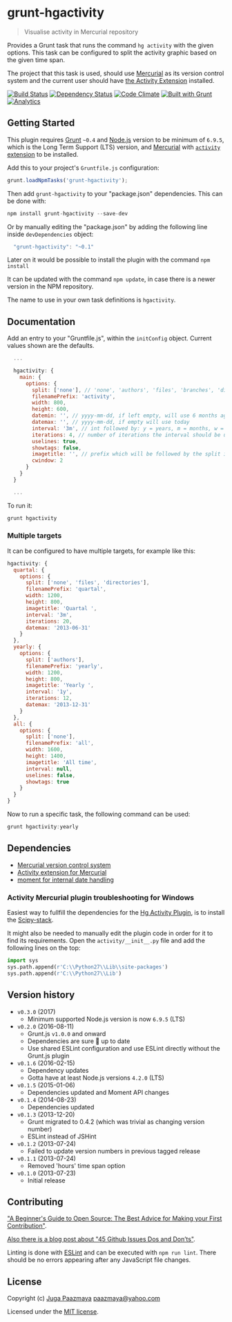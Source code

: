 # grunt-hgactivity

> Visualise activity in Mercurial repository

Provides a Grunt task that runs the command `hg activity` with the given options.
This task can be configured to split the activity graphic based on the given time span.

The project that this task is used, should use [Mercurial](http://mercurial.selenic.com/) as
its version control system and the current user should have
[the Activity Extension](http://mercurial.selenic.com/wiki/ActivityExtension) installed.

[![Build Status](https://semaphoreci.com/api/v1/paazmaya/grunt-hgactivity/branches/master/shields_badge.svg)](https://semaphoreci.com/paazmaya/grunt-hgactivity)
[![Dependency Status](https://img.shields.io/gemnasium/paazmaya/grunt-hgactivity.svg?style=flat-square)](https://gemnasium.com/paazmaya/grunt-hgactivity)
[![Code Climate](https://img.shields.io/codeclimate/github/paazmaya/grunt-hgactivity.svg?style=flat-square)](https://codeclimate.com/github/paazmaya/grunt-hgactivity)
[![Built with Grunt](http://img.shields.io/badge/Grunt-1.0-blue.svg?style=flat-square)](http://gruntjs.com/)
[![Analytics](https://ga-beacon.appspot.com/UA-2643697-15/grunt-hgactivity/index?flat)](https://github.com/igrigorik/ga-beacon)

## Getting Started

This plugin requires [Grunt](http://gruntjs.com/) `~0.4` and [Node.js](https://nodejs.org/en/)
version to be minimum of `6.9.5`, which is the Long Term Support (LTS) version, and
[Mercurial](http://mercurial.selenic.com/) with
[`activity` extension](http://mercurial.selenic.com/wiki/ActivityExtension) to be installed.

Add this to your project's `Gruntfile.js` configuration:

```js
grunt.loadNpmTasks('grunt-hgactivity');
```

Then add `grunt-hgactivity` to your "package.json" dependencies. This can be done with:

```js
npm install grunt-hgactivity --save-dev
```

Or by manually editing the "package.json" by adding the following line inside `devDependencies` object:

```js
  "grunt-hgactivity": "~0.1"
```

Later on it would be possible to install the plugin with the command `npm install`

It can be updated with the command `npm update`, in case there is a newer version in the NPM repository.

The name to use in your own task definitions is `hgactivity`.


## Documentation

Add an entry to your "Gruntfile.js", within the `initConfig` object.
Current values shown are the defaults.

```js
  ...

  hgactivity: {
    main: {
      options: {
        split: ['none'], // 'none', 'authors', 'files', 'branches', 'directories',
        filenamePrefix: 'activity',
        width: 800,
        height: 600,
        datemin: '', // yyyy-mm-dd, if left empty, will use 6 months ago
        datemax: '', // yyyy-mm-dd, if empty will use today
        interval: '3m', // int followed by: y = years, m = months, w = weeks, d = days
        iterations: 4, // number of iterations the interval should be useds
        uselines: true,
        showtags: false,
        imagetitle: '', // prefix which will be followed by the split if not none and time span
        cwindow: 2
      }
    }
  }

  ...
```

To run it:

```js
grunt hgactivity
```

### Multiple targets

It can be configured to have multiple targets, for example like this:

```js
hgactivity: {
  quartal: {
    options: {
      split: ['none', 'files', 'directories'],
      filenamePrefix: 'quartal',
      width: 1200,
      height: 800,
      imagetitle: 'Quartal ',
      interval: '3m',
      iterations: 20,
      datemax: '2013-06-31'
    }
  },
  yearly: {
    options: {
      split: ['authors'],
      filenamePrefix: 'yearly',
      width: 1200,
      height: 800,
      imagetitle: 'Yearly ',
      interval: '1y',
      iterations: 12,
      datemax: '2013-12-31'
    }
  },
  all: {
    options: {
      split: ['none'],
      filenamePrefix: 'all',
      width: 1600,
      height: 1400,
      imagetitle: 'All time',
      interval: null,
      uselines: false,
      showtags: true
    }
  }
}
```

Now to run a specific task, the following command can be used:

```js
grunt hgactivity:yearly
```

## Dependencies

 * [Mercurial version control system](http://mercurial.selenic.com/)
 * [Activity extension for Mercurial](http://mercurial.selenic.com/wiki/ActivityExtension)
 * [moment for internal date handling](http://momentjs.com/)

### Activity Mercurial plugin troubleshooting for Windows

Easiest way to fullfill the dependencies for the
[Hg Activity Plugin](http://labs.freehackers.org/projects/hgactivity/wiki), is to
install the [Scipy-stack](http://www.lfd.uci.edu/~gohlke/pythonlibs/#scipy-stack "Scipy-stack (experimental) is a meta package that contains numpy-MKL, scipy, matplotlib, ipython, pandas, sympy, nose and many of their dependencies (dateutil, setuptools, gmpy, Pillow, pygments, pyreadline, pytz, statsmodels, tornado").

It might also be needed to manually edit the plugin code in order for it to find its requirements.
Open the `activity/__init__.py` file and add the following lines on the top:

```python
import sys
sys.path.append(r'C:\\Python27\\Lib\\site-packages')
sys.path.append(r'C:\\Python27\\Lib')
```

## Version history

* `v0.3.0` (2017)
  - Minimum supported Node.js version is now `6.9.5` (LTS)
* `v0.2.0` (2016-08-11)
  - Grunt.js `v1.0.0` and onward
  - Dependencies are sure :tophat: up to date
  - Use shared ESLint configuration and use ESLint directly without the Grunt.js plugin
* `v0.1.6` (2016-02-15)
  - Dependency updates
  - Gotta have at least Node.js versions `4.2.0` (LTS)
* `v0.1.5` (2015-01-06)
  - Dependencies updated and Moment API changes
* `v0.1.4` (2014-08-23)
  - Dependencies updated
* `v0.1.3` (2013-12-20)
  - Grunt migrated to 0.4.2 (which was trivial as changing version number)
  - ESLint instead of JSHint
* `v0.1.2` (2013-07-24)
  - Failed to update version numbers in previous tagged release
* `v0.1.1` (2013-07-24)
  - Removed 'hours' time span option
* `v0.1.0` (2013-07-23)
  - Initial release

## Contributing

["A Beginner's Guide to Open Source: The Best Advice for Making your First Contribution"](http://hf.heidilabs.com/blog/a-beginners-guide-to-open-source-making-your-first-contribution).

[Also there is a blog post about "45 Github Issues Dos and Don’ts"](https://davidwalsh.name/45-github-issues-dos-donts).

Linting is done with [ESLint](http://eslint.org) and can be executed with `npm run lint`.
There should be no errors appearing after any JavaScript file changes.

## License

Copyright (c) [Juga Paazmaya](https://paazmaya.fi) <paazmaya@yahoo.com>

Licensed under the [MIT license](LICENSE).
